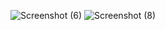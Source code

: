 ![Screenshot (6)](https://github.com/user-attachments/assets/3241703a-876a-4b47-9a9e-343683a420a2)
![Screenshot (8)](https://github.com/user-attachments/assets/aa00052a-4931-4992-a9f8-0e1aec4a828f)
